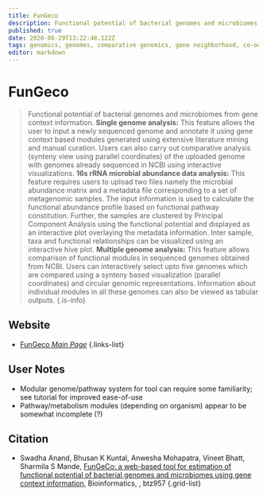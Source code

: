 ```yaml
---
title: FunGeco
description: Functional potential of bacterial genomes and microbiomes from gene context information.
published: true
date: 2020-06-29T13:22:48.122Z
tags: genomics, genomes, comparative genomics, gene neighborhood, co-occurrence, protein domain
editor: markdown
---
```


# FunGeco

> Functional potential of bacterial genomes and microbiomes from gene context information.
&NewLine;
**Single genome analysis:** This feature allows the user to input a newly sequenced genome and annotate it using gene context based modules generated using extensive literature mining and manual curation. Users can also carry out comparative analysis (synteny view using parallel coordinates) of the uploaded genome with genomes already sequenced in NCBI using interactive visualizations.
&NewLine;
**16s rRNA microbial abundance data analysis:** This feature requires users to upload two files namely the microbial abundance matrix and a metadata file corresponding to a set of metagenomic samples. The input information is used to calculate the functional abundance profile based on functional pathway constitution. Further, the samples are clustered by Principal Component Analysis using the functional potential and displayed as an interactive plot overlaying the metadata information. Inter sample, taxa and functional relationships can be visualized using an interactive hive plot.
&NewLine;
**Multiple genome analysis:** This feature allows comparison of functional modules in sequenced genomes obtained from NCBI. Users can interactively select upto five genomes which are compared using a synteny based visualization (parallel coordinates) and circular genomic representations. Information about individual modules in all these genomes can also be viewed as tabular outputs.
{.is-info}



## Website

- [FunGeco *Main Page*](https://web.rniapps.net/fungeco/)
{.links-list}

## User Notes

- Modular genome/pathway system for tool can require some familiarity; see tutorial for improved ease-of-use
- Pathway/metabolism modules (depending on organism) appear to be somewhat incomplete (?) 


## Citation

- Swadha Anand, Bhusan K Kuntal, Anwesha Mohapatra, Vineet Bhatt, Sharmila S Mande, [FunGeCo: a web-based tool for estimation of functional potential of bacterial genomes and microbiomes using gene context information,](https://academic.oup.com/bioinformatics/article-abstract/doi/10.1093/bioinformatics/btz957/5688743?redirectedFrom=fulltext) Bioinformatics, , btz957
{.grid-list}